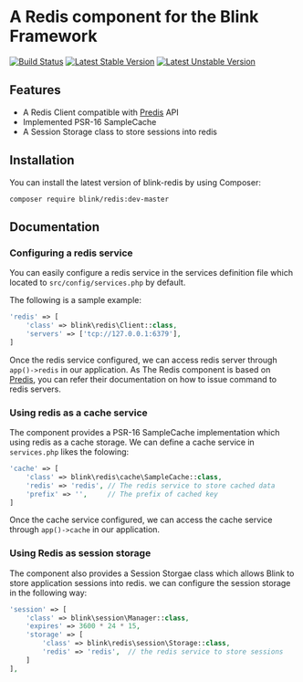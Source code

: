 # A Redis component for the Blink Framework

[![Build Status](https://travis-ci.org/rethinkphp/blink-redis.svg?branch=master)](https://travis-ci.org/rethinkphp/blink-redis)
[![Latest Stable Version](https://poser.pugx.org/blink/redis/v/stable)](https://packagist.org/packages/blink/redis)
[![Latest Unstable Version](https://poser.pugx.org/blink/redis/v/unstable)](https://packagist.org/packages/blink/redis)

## Features

* A Redis Client compatible with [Predis](https://github.com/nrk/predis) API
* Implemented PSR-16 SampleCache
* A Session Storage class to store sessions into redis

## Installation 

You can install the latest version of blink-redis by using Composer:

```
composer require blink/redis:dev-master
```

## Documentation

### Configuring a redis service

You can easily configure a redis service in the services definition file which located to `src/config/services.php` by default. 

The following is a sample example:

```php
'redis' => [
    'class' => blink\redis\Client::class,
    'servers' => ['tcp://127.0.0.1:6379'],
]
```

Once the redis service configured, we can access redis server through `app()->redis` in our application. As 
The Redis component is based on [Predis](https://github.com/nrk/predis), you can refer their documentation on
how to issue command to redis servers.

### Using redis as a cache service

The component provides a PSR-16 SampleCache implementation which using redis as a cache storage. We can define 
a cache service in `services.php` likes the folowing:

```php
'cache' => [
    'class' => blink\redis\cache\SampleCache::class,
    'redis' => 'redis', // The redis service to store cached data
    'prefix' => '',     // The prefix of cached key
]
```

Once the cache service configured, we can access the cache service through `app()->cache` in our application.


### Using Redis as session storage

The component also provides a Session Storgae class which allows Blink to store application sessions into redis.
we can configure the session storage in the following way:

```php
'session' => [
    'class' => blink\session\Manager::class,
    'expires' => 3600 * 24 * 15,
    'storage' => [
        'class' => blink\redis\session\Storage::class,
        'redis' => 'redis',  // the redis service to store sessions
    ]
],
```
